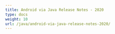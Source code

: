 ```yaml
---
title: Android via Java Release Notes - 2020
type: docs
weight: 10
url: /java/android-via-java-release-notes-2020/
---
```




